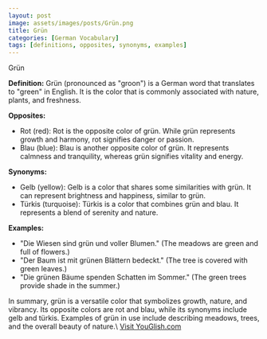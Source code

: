 ```yaml
---
layout: post
image: assets/images/posts/Grün.png
title: Grün
categories: [German Vocabulary]
tags: [definitions, opposites, synonyms, examples]
---
```


Grün

**Definition:**
Grün (pronounced as "groon") is a German word that translates to "green" in English. It is the color that is commonly associated with nature, plants, and freshness. 

**Opposites:**
- Rot (red): Rot is the opposite color of grün. While grün represents growth and harmony, rot signifies danger or passion.
- Blau (blue): Blau is another opposite color of grün. It represents calmness and tranquility, whereas grün signifies vitality and energy.

**Synonyms:**
- Gelb (yellow): Gelb is a color that shares some similarities with grün. It can represent brightness and happiness, similar to grün.
- Türkis (turquoise): Türkis is a color that combines grün and blau. It represents a blend of serenity and nature.

**Examples:**
- "Die Wiesen sind grün und voller Blumen." (The meadows are green and full of flowers.)
- "Der Baum ist mit grünen Blättern bedeckt." (The tree is covered with green leaves.)
- "Die grünen Bäume spenden Schatten im Sommer." (The green trees provide shade in the summer.)

In summary, grün is a versatile color that symbolizes growth, nature, and vibrancy. Its opposite colors are rot and blau, while its synonyms include gelb and türkis. Examples of grün in use include describing meadows, trees, and the overall beauty of nature.\ <a id="yg-widget-0" class="youglish-widget" data-query="Grün" data-lang="german" data-components="8412" data-auto-start="0" data-bkg-color="theme_light" data-title="How%20to%20pronounce%20Grün%20in%20German"  rel="nofollow" href="https://youglish.com">Visit YouGlish.com</a><script async src="https://youglish.com/public/emb/widget.js" charset="utf-8"></script>